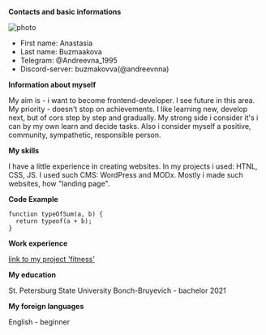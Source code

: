 __Contacts and basic informations__

![photo](../rsschool-cv/img/photo-little.jpg)

+ First name: Anastasia
+ Last name: Buzmaakova
+ Telegram: @Andreevna_1995
+ Discord-server: buzmakovva(@andreevnna)

__Information about myself__

My aim is - i want to become frontend-developer. I see future in this area. My priority - doesn't stop on achievements. I like learning new, develop next, but of cors step by step and gradually. My strong side i consider it's i can by my own learn and decide tasks. Also i consider myself a positive, community, sympathetic, responsible person.

__My skills__

I have a little experience in creating websites. In my projects i used: HTNL, CSS, JS. I used such CMS: WordPress and MODx. Mostly i made such websites, how "landing page".

__Code Example__

```
function typeOfSum(a, b) {
  return typeof(a + b);
}
```
__Work experience__

[link to my project 'fitness'](https://buzmakovva.github.io/fitness/ "HTML+CSS")

__My education__

St. Petersburg State University Bonch-Bruyevich - bachelor 2021

__My foreign languages__

English - beginner



